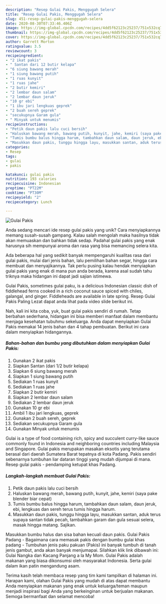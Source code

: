 ```yaml
---
description: "Resep Gulai Pakis, Menggugah Selera"
title: "Resep Gulai Pakis, Menggugah Selera"
slug: 451-resep-gulai-pakis-menggugah-selera
date: 2020-08-30T07:33:46.406Z
image: https://img-global.cpcdn.com/recipes/4dd5f62123c25237/751x532cq70/gulai-pakis-foto-resep-utama.jpg
thumbnail: https://img-global.cpcdn.com/recipes/4dd5f62123c25237/751x532cq70/gulai-pakis-foto-resep-utama.jpg
cover: https://img-global.cpcdn.com/recipes/4dd5f62123c25237/751x532cq70/gulai-pakis-foto-resep-utama.jpg
author: Garrett Morton
ratingvalue: 3.5
reviewcount: 3
recipeingredient:
- "2 ikat pakis"
- " Santan dari 12 butir kelapa"
- "6 siung bawang merah"
- "1 siung bawang putih"
- "1 ruas kunyit"
- "1 ruas jahe"
- "2 butir kemiri"
- "2 lembar daun salam"
- "2 lembar daun jeruk"
- "10 gr ebi"
- "1 ibu jari lengkuas geprek"
- "2 buah sereh geprek"
- "secukupnya Garam gula"
- " Minyak untuk menumis"
recipeinstructions:
- "Petik daun pakis lalu cuci bersih"
- "Haluskan bawang merah, bawang putih, kunyit, jahe, kemiri (saya pake blender biar cepat)"
- "Tumis bumbu balus hingga harum, tambahkan daun salam, daun jeruk, ebi, lengkuas dan sereh terus tumis hingga harum."
- "Masukkan daun pakis, tunggu hingga layu, masukkan santan, aduk terus supaya santan tidak pecah, tambahkan garam dan gula sesuai selera, masak hingga matang. Sajikan."
categories:
- Resep
tags:
- gulai
- pakis

katakunci: gulai pakis 
nutrition: 193 calories
recipecuisine: Indonesian
preptime: "PT22M"
cooktime: "PT30M"
recipeyield: "2"
recipecategory: Lunch

---
```



![Gulai Pakis](https://img-global.cpcdn.com/recipes/4dd5f62123c25237/751x532cq70/gulai-pakis-foto-resep-utama.jpg)

Anda sedang mencari ide resep gulai pakis yang unik? Cara menyiapkannya memang susah-susah gampang. Kalau salah mengolah maka hasilnya tidak akan memuaskan dan bahkan tidak sedap. Padahal gulai pakis yang enak harusnya sih mempunyai aroma dan rasa yang bisa memancing selera kita.

Ada beberapa hal yang sedikit banyak mempengaruhi kualitas rasa dari gulai pakis, mulai dari jenis bahan, lalu pemilihan bahan segar, hingga cara membuat dan menyajikannya. Tak perlu pusing kalau hendak menyiapkan gulai pakis yang enak di mana pun anda berada, karena asal sudah tahu triknya maka hidangan ini dapat jadi sajian istimewa.

Gulai Pakis, sometimes gulai paku, is a delicious Indonesian classic dish of fiddlehead ferns cooked in a rich coconut sauce spiced with chiles, galangal, and ginger. Fiddleheads are available in late spring. Resep Gulai Pakis Paling Lezat dapat anda lihat pada video slide berikut ini.


Nah, kali ini kita coba, yuk, buat gulai pakis sendiri di rumah. Tetap berbahan sederhana, hidangan ini bisa memberi manfaat dalam membantu menjaga kesehatan tubuhmu sekeluarga. Anda dapat menyiapkan Gulai Pakis memakai 14 jenis bahan dan 4 tahap pembuatan. Berikut ini cara dalam menyiapkan hidangannya.

<!--inarticleads1-->

##### Bahan-bahan dan bumbu yang dibutuhkan dalam menyiapkan Gulai Pakis:

1. Gunakan 2 ikat pakis
1. Siapkan  Santan (dari 1/2 butir kelapa)
1. Siapkan 6 siung bawang merah
1. Siapkan 1 siung bawang putih
1. Sediakan 1 ruas kunyit
1. Sediakan 1 ruas jahe
1. Siapkan 2 butir kemiri
1. Siapkan 2 lembar daun salam
1. Sediakan 2 lembar daun jeruk
1. Gunakan 10 gr ebi
1. Ambil 1 ibu jari lengkuas, geprek
1. Gunakan 2 buah sereh, geprek
1. Sediakan secukupnya Garam gula
1. Gunakan  Minyak untuk menumis


Gulai is a type of food containing rich, spicy and succulent curry-like sauce commonly found in Indonesia and neighboring countries including Malaysia and Singapore. Gulai pakis merupakan masakan eksotis yang terutama berasal dari daerah Sumatera Barat tepatnya di kota Padang. Pakis sendiri sebenarnya tumbuhan liar dataran tinggi yang mudah dijumpai di mana. Resep gulai pakis - pendamping ketupat khas Padang. 

<!--inarticleads2-->

##### Langkah-langkah membuat Gulai Pakis:

1. Petik daun pakis lalu cuci bersih
1. Haluskan bawang merah, bawang putih, kunyit, jahe, kemiri (saya pake blender biar cepat)
1. Tumis bumbu balus hingga harum, tambahkan daun salam, daun jeruk, ebi, lengkuas dan sereh terus tumis hingga harum.
1. Masukkan daun pakis, tunggu hingga layu, masukkan santan, aduk terus supaya santan tidak pecah, tambahkan garam dan gula sesuai selera, masak hingga matang. Sajikan.


Masukkan bumbu halus dan sisa bahan kecuali daun pakis. Gulai Pakis Padang - Bagaimana cara memasak pakis dengan bumbu gulai khas padang - Tumbuhan jenis paku pakuan (Pakis) ini banyak tumbuh di tanah jenis gambut, anda akan banyak menjumapai. Silahkan klik link dibawah ini: Gulai Nangka dan Kacang Panjang a la My Mom. Gulai Pakis adalah makanan yang biasa dikonsumsi oleh masyarakat Indonesia. Serta gulai dalam ikan patin mengandung asam. 

Terima kasih telah membaca resep yang tim kami tampilkan di halaman ini. Harapan kami, olahan Gulai Pakis yang mudah di atas dapat membantu Anda menyiapkan makanan yang enak untuk keluarga/teman maupun menjadi inspirasi bagi Anda yang berkeinginan untuk berjualan makanan. Semoga bermanfaat dan selamat mencoba!
